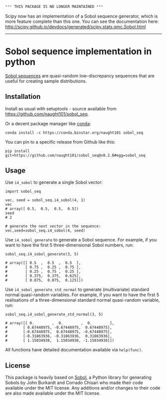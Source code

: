 ```python
*** THIS PACKAGE IS NO LONGER MAINTAINED ***
```

Scipy now has an implementation of a Sobol sequence generator, which is more feature complete than this one.
You can see the documentation here: http://scipy.github.io/devdocs/generated/scipy.stats.qmc.Sobol.html

----

# Sobol sequence implementation in python
[Sobol sequences](https://en.wikipedia.org/wiki/Sobol_sequence) are quasi-random low-discrepancy sequences that are useful for creating sample distributions.

## Installation ##

Install as usual with setuptools - source available from https://github.com/naught101/sobol_seq.

Or a decent package manager like [conda](http://conda.pydata.org/docs/):

    conda install -c https://conda.binstar.org/naught101 sobol_seq
    
You can pin to a specific release from Github like this:

    pip install git+https://github.com/naught101/sobol_seq@v0.2.0#egg=sobol_seq

## Usage ##

Use `i4_sobol` to generate a single Sobol vector:

```{python}
import sobol_seq

vec, seed = sobol_seq.i4_sobol(4, 1)
vec
# array([ 0.5,  0.5,  0.5,  0.5])
seed
# 2

# generate the next vector in the sequence:
vec,seed=sobol_seq.i4_sobol(4, seed)
```

Use `i4_sobol_generate` to generate a Sobol sequence. For example, if you want to have the first 5 three-dimensional Sobol numbers, run:

```{python}
sobol_seq.i4_sobol_generate(3, 5)

# array([[ 0.5  ,  0.5  ,  0.5  ],
#        [ 0.75 ,  0.25 ,  0.75 ],
#        [ 0.25 ,  0.75 ,  0.25 ],
#        [ 0.375,  0.375,  0.625],
#        [ 0.875,  0.875,  0.125]])
```

Use `i4_sobol_generate_std_normal` to generate (multivariate) standard normal quasi-random variables. For example, if you want to have the first 5 realisations of a three-dimensional standard normal quasi-random variable, run:

```{python}
sobol_seq.i4_sobol_generate_std_normal(3, 5)

# array([[ 0.        ,  0.        ,  0.        ],
#       [ 0.67448975, -0.67448975,  0.67448975],
#       [-0.67448975,  0.67448975, -0.67448975],
#       [-0.31863936, -0.31863936,  0.31863936],
#       [ 1.15034938,  1.15034938, -1.15034938]])
```

All functions have detailed documentation available via `help(func)`.

## License ##

This package is heavily based on [Sobol](http://people.sc.fsu.edu/~jburkardt/py_src/sobol/sobol.html), a Python library for generating Sobols by John Burkardt and Corrado Chisari who made their code available under the MIT license. Any additions and/or changes to their code are also made available under the MIT license.
